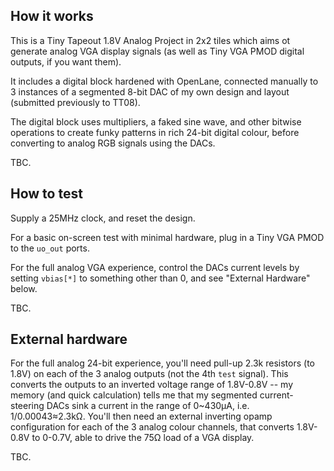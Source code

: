 <!---

This file is used to generate your project datasheet. Please fill in the information below and delete any unused
sections.

You can also include images in this folder and reference them in the markdown. Each image must be less than
512 kb in size, and the combined size of all images must be less than 1 MB.
-->

## How it works

This is a Tiny Tapeout 1.8V Analog Project in 2x2 tiles which aims ot generate analog VGA display signals (as well as Tiny VGA PMOD digital outputs, if you want them).

It includes a digital block hardened with OpenLane, connected manually to 3 instances of a segmented 8-bit DAC of my own design and layout (submitted previously to TT08).

The digital block uses multipliers, a faked sine wave, and other bitwise operations to create funky patterns in rich 24-bit digital colour, before converting to analog RGB signals using the DACs.

TBC.

## How to test

Supply a 25MHz clock, and reset the design.

For a basic on-screen test with minimal hardware, plug in a Tiny VGA PMOD to the `uo_out` ports.

For the full analog VGA experience, control the DACs current levels by setting `vbias[*]` to something other than 0, and see "External Hardware" below.

TBC.


## External hardware

For the full analog 24-bit experience, you'll need pull-up 2.3k resistors (to 1.8V) on each of the 3 analog outputs (not the 4th `test` signal). This converts the outputs to an inverted voltage range of 1.8V-0.8V -- my memory (and quick calculation) tells me that my segmented current-steering DACs sink a current in the range of 0~430&mu;A, i.e. 1/0.00043&thickapprox;2.3k&ohm;. You'll then need an external inverting opamp configuration for each of the 3 analog colour channels, that converts 1.8V-0.8V to 0-0.7V, able to drive the 75&ohm; load of a VGA display.

TBC.
